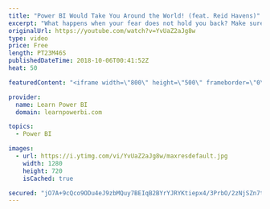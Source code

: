 ```yaml
---
title: "Power BI Would Take You Around the World! (feat. Reid Havens)"
excerpt: "What happens when your fear does not hold you back? Make sure you watch till the end to find out. 👉 Connect with Reid: http://www.havensconsulting.net/   👉 Join the LearnPowerBI Family: https://web.learnpowerbi.com/waitlist-invite/ =============================================== 👉 FREE Power BI Step-by-Step"
originalUrl: https://youtube.com/watch?v=YvUaZ2aJg8w
type: video
price: Free
length: PT23M46S
publishedDateTime: 2018-10-06T00:41:52Z
heat: 50

featuredContent: "<iframe width=\"800\" height=\"500\" frameborder=\"0\" src=\"https://www.youtube.com/embed/YvUaZ2aJg8w\" allow=\"accelerometer; autoplay; encrypted-media; gyroscope; picture-in-picture\" allowfullscreen></iframe>"

provider:
  name: Learn Power BI
  domain: learnpowerbi.com

topics:
  - Power BI

images:
  - url: https://i.ytimg.com/vi/YvUaZ2aJg8w/maxresdefault.jpg
    width: 1280
    height: 720
    isCached: true

secured: "jO7A+9cQco9ODu4eJ9zbMQuy7BEIqB2BYrYJRYKtiepx4/3PrbO/2zNjSZn7txOgIK7Vqg8eSGzOikjU7uw0hvl/zxSu2AhF849uvhGYfdnX8z+y7KxfkHnWnHlAD8un2W04LliVkuiljZjPJFA6V89IpWuKShw9CdH94a0uFd54PdVNmBtnOMDHwoRflGuGaeHT0RSznfBg0OwQW84nQ3MANOVx2V/CYfvDjJGlVCoZxpxFoIS6eoQiIQG1wmSdTBfSU/D6rPOV7KCaoSMQFmHZDxt87fTEI9tGZOPtWwR2h+Rv68csYium7apYvNYrUN5qezX9pd0vJWytfCATEFZ+nOF2dDcu7tHriyh92kkCUQ17BytoDGoJxNMNQszjN+ck4ZN5neGeK52tP2Rpfigdz77VH885JMupmjmlsUQ=;uQ4nfLfs541N69h3hkxqwQ=="
---
```


